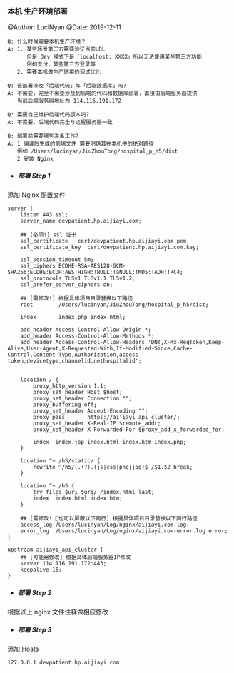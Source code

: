 ### 本机 生产环境部署
@Author: LuciNyan
@Date: 2019-12-11

    Q: 什么时候需要本机生产环境？
    A: 1. 某些场景第三方需要验证当前URL
          但是 Dev 模式下是「localhost: XXXX」所以无法使用某些第三方功能
          例如支付，某些第三方登录等
       2. 需要本机做生产环境的调试优化
       
    Q: 该部署涉及「后端代码」与「后端数据库」吗?
    A: 不需要，完全不需要涉及到后端的代码和数据库部署，直接由后端服务器提供
       当前后端服务器地址为 114.116.191.172
       
    Q: 需要自己维护后端代码版本吗?
    A: 不需要，后端代码完全与远程服务器一致
       
    Q: 部署前需要哪些准备工作?
    A: 1 编译后生成的前端文件 需要明确其在本机中的绝对路径
       例如 /Users/lucinyan/JiuZhouTong/hospital_p_h5/dist
       2 安装 Nginx
       
- ##### 部署 Step 1
添加 Nginx 配置文件
```nginx
server {
	listen 443 ssl;
	server_name devpatient.hp.aijiayi.com;
	
    ## [必须!] ssl 证书
	ssl_certificate   cert/devpatient.hp.aijiayi.com.pem;
	ssl_certificate_key  cert/devpatient.hp.aijiayi.com.key;
	
	ssl_session_timeout 5m;
	ssl_ciphers ECDHE-RSA-AES128-GCM-SHA256:ECDHE:ECDH:AES:HIGH:!NULL:!aNULL:!MD5:!ADH:!RC4;
	ssl_protocols TLSv1 TLSv1.1 TLSv1.2;
	ssl_prefer_server_ciphers on;
	
    ## [需修改!] 根据具体项目目录替换以下路径
	root   		/Users/lucinyan/JiuZhouTong/hospital_p_h5/dist;
	
	index  		index.php index.html;
	
    add_header Access-Control-Allow-Origin *;
    add_header Access-Control-Allow-Methods *;
    add_header Access-Control-Allow-Headers 'DNT,X-Mx-ReqToken,Keep-Alive,User-Agent,X-Requested-With,If-Modified-Since,Cache-Control,Content-Type,Authorization,access-token,devicetype,channelid,nethospitalid';

	
    location / {
        proxy_http_version 1.1;
        proxy_set_header Host $host;
        proxy_set_header Connection "";
        proxy_buffering off;
        proxy_set_header Accept-Encoding "";
        proxy_pass       https://aijiayi_api_cluster/;
        proxy_set_header X-Real-IP $remote_addr;
        proxy_set_header X-Forwarded-For $proxy_add_x_forwarded_for;

        index  index.jsp index.html index.htm index.php;
    }

    location ^~ /h5/static/ {
        rewrite ^/h5/(.+?).(js|css|png|jpg)$ /$1.$2 break;
    }

    location ^~ /h5 {
        try_files $uri $uri/ /index.html last;
        index  index.html index.htm;
    }

    ## [需修改! 也可以屏蔽以下两行] 根据具体项目目录替换以下两行路径
    access_log /Users/lucinyan/Log/nginx/aijiayi.com.log;
    error_log  /Users/lucinyan/Log/nginx/aijiayi.com-error.log error;
}

upstream aijiayi_api_cluster {
    ## [可能需修改] 根据具体后端服务器IP修改
    server 114.116.191.172:443;
    keepalive 16;
}

``` 

- ##### 部署 Step 2
根据以上 nginx 文件注释做相应修改

- ##### 部署 Step 3
添加 Hosts
```
127.0.0.1 devpatient.hp.aijiayi.com
```

 
